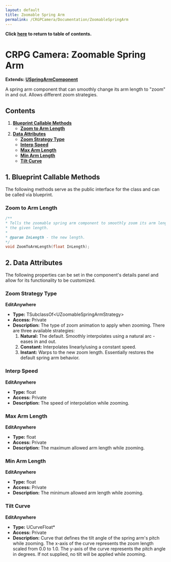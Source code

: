 ```yaml
---
layout: default
title: Zoomable Spring Arm
permalink: /CRGPCamera/Documentation/ZoomableSpringArm
---
```

**Click [here](Contents.md) to return to table of contents.** 

# CRPG Camera: Zoomable Spring Arm
**Extends: [USpringArmComponent](https://dev.epicgames.com/documentation/en-us/unreal-engine/API/Runtime/Engine/GameFramework/USpringArmComponent?application_version=5.3)**

A spring arm component that can smoothly change its arm length to "zoom" in and out. Allows different zoom strategies.

## Contents
1. [**Blueprint Callable Methods**](#1-blueprint-callable-methods)
    * [**Zoom to Arm Length**](#zoom-to-arm-length)
2. [**Data Attributes**](#2-data-attributes)
    * [**Zoom Strategy Type**](#zoom-strategy-type)
    * [**Interp Speed**](#interp-speed)
    * [**Max Arm Length**](#max-arm-length)
    * [**Min Arm Length**](#min-arm-length)
    * [**Tilt Curve**](#tilt-curve) 

## 1. Blueprint Callable Methods
The following methods serve as the public interface for the class and can be called via blueprint. 

### Zoom to Arm Length
```cpp
/**
* Tells the zoomable spring arm component to smoothly zoom its arm length to 
* the given length. 
* 
* @param InLength - the new length. 
*/
void ZoomToArmLength(float InLength);
```

## 2. Data Attributes
The following properties can be set in the component's details panel and allow for its functionality to be customized. 

### Zoom Strategy Type 
**EditAnywhere**
* **Type:** TSubclassOf\<UZoomableSpringArmStrategy\>
* **Access:** Private
* **Description:** The type of zoom animation to apply when zooming. There are three available strategies:
    1. **Natural:** The default. Smoothly interpolates using a natural arc - eases in and out.
    2. **Constant:** Interpolates linearly/using a constant speed.
    3. **Instant:** Warps to the new zoom length. Essentially restores the default spring arm behavior.

### Interp Speed
**EditAnywhere**
* **Type:** float
* **Access:** Private
* **Description:** The speed of interpolation while zooming.

### Max Arm Length 
**EditAnywhere**
* **Type:** float
* **Access:** Private
* **Description:** The maximum allowed arm length while zooming.

### Min Arm Length
**EditAnywhere**
* **Type:** float
* **Access:** Private
* **Description:** The minimum allowed arm length while zooming.

### Tilt Curve
**EditAnywhere**
* **Type:** UCurveFloat*
* **Access:** Private
* **Description:** Curve that defines the tilt angle of the spring arm's pitch while zooming. The x-axis of the curve represents the zoom length scaled from 0.0 to 1.0. The y-axis of the curve represents the pitch angle in degrees. If not supplied, no tilt will be applied while zooming. 